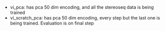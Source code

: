 * vi_pca: has pca 50 dim encoding, and all the stereoseq data is being trained
* vi_scratch_pca: has pca 50 dim encoding, every step but the last one is being trained. Evaluation is on final step